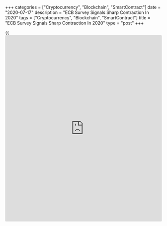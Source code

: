+++
categories = ["Cryptocurrency", "Blockchain", "SmartContract"]
date = "2020-07-17"
description = "ECB Survey Signals Sharp Contraction In 2020"
tags = ["Cryptocurrency", "Blockchain", "SmartContract"]
title = "ECB Survey Signals Sharp Contraction In 2020"
type = "post"
+++

{{<iframe id="large-banner" src="https://www.bounty.group/#slide=13.0" width="100%" height="600" scrolling="no" style="border: 0px solid rgb(216, 221, 230); border-radius: 3px;">}}

Eurozone is set to contract sharply this year due to the
[coronavirus][1] pandemic, the Survey of Professional Forecasters
published by the European Central Bank showed Friday.

According to the respondents of the SPF survey, the [economy][2] will
shrink 8.3 percent this year, instead of 5.5 percent fall estimated
previously.

However, growth forecast of 2021 was revised up to 5.7 percent from 4.3
percent and that for 2022 to 2.4 percent from 1.7 percent.

The inflation outlook for 2020 was retained at 0.4 percent. Meanwhile,
the projection for next year was lowered to 1 percent from 1.2 percent
and the estimate for 2022 to 1.3 percent from 1.4 percent.

The survey showed that expectations for peak in unemployment rate were
pushed back to 2021. The jobless rate for this year is seen at 9.1
percent instead of 9.4 percent. The unemployment rate is seen at 9.3
percent next year and 8.5 percent in 2022.

For comments and feedback [contact](https://www.playgroundfx.com/contact/): editorial@rtt[news](https://www.letsplayfx.com/blog/forex-news-website/).com

[Economic News][2]

 **What parts of the world are seeing the best (and worst) economic
performances lately? Click[here][3] to check out our [Econ Scorecard][3]
and find out! See up-to-the-moment [ranking](https://www.playgroundfx.com/blog/crypto-exchange-ranking/)s for the best and worst
performers in [GDP][3], [unemployment rate][4], [inflation][5] and much
more.**

   1. www.rtt[news](https://www.letsplayfx.com/blog/forex-news-website/).com/list/coronavirus.aspx
   2. www.rtt[news](https://www.letsplayfx.com/blog/forex-news-website/).com/Content/EconomicNews.aspx
   3. www.rtt[news](https://www.letsplayfx.com/blog/forex-news-website/).com/economic-scorecard/world-rank/GDP/highest-performance.aspx
   4. www.rtt[news](https://www.letsplayfx.com/blog/forex-news-website/).com/economic-scorecard/world-rank/unemployment-rate/lowest-performance.aspx
   5. www.rtt[news](https://www.letsplayfx.com/blog/forex-news-website/).com/economic-scorecard/world-rank/CPI/highest-performance.aspx